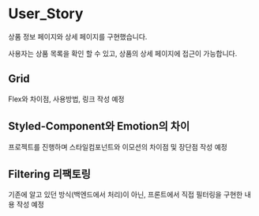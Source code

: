 # User_Story

상품 정보 페이지와 상세 페이지를 구현했습니다.

사용자는 상품 목록을 확인 할 수 있고, 상품의 상세 페이지에 접근이 가능합니다.

## Grid

Flex와 차이점, 사용방법, 링크 작성 예정

## Styled-Component와 Emotion의 차이

프로젝트를 진행하며 스타일컴포넌트와 이모션의 차이점 및 장단점 작성 예정

## Filtering 리팩토링

기존에 알고 있던 방식(백엔드에서 처리)이 아닌, 프론트에서 직접 필터링을 구현한 내용 작성 예정
